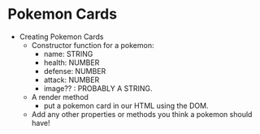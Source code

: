 # Pokemon Cards

- Creating Pokemon Cards
  - Constructor function for a pokemon:
    - name: STRING
    - health: NUMBER
    - defense: NUMBER
    - attack: NUMBER
    - image?? : PROBABLY A STRING.
  - A render method
    - put a pokemon card in our HTML using the DOM.
  - Add any other properties or methods you think a pokemon should have!
